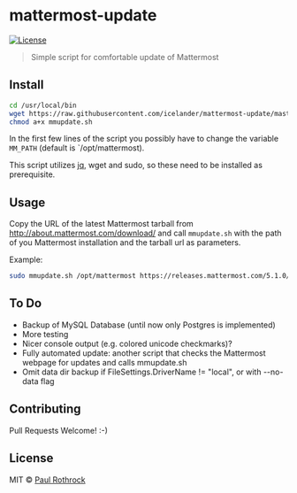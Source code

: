 # mattermost-update

[![License][mit-badge]][mit-url]

> Simple script for comfortable update of Mattermost

## Install

```bash
cd /usr/local/bin
wget https://raw.githubusercontent.com/icelander/mattermost-update/master/mmupdate.sh
chmod a+x mmupdate.sh
```

In the first few lines of the script you possibly have to change the variable `MM_PATH` (default is `/opt/mattermost).

This script utilizes [jq](https://stedolan.github.io/jq/), wget and sudo, so these need to be installed as prerequisite.

## Usage

Copy the URL of the latest Mattermost tarball from http://about.mattermost.com/download/ and call `mmupdate.sh` with the path of you Mattermost installation and the tarball url as parameters.

Example:
```bash
sudo mmupdate.sh /opt/mattermost https://releases.mattermost.com/5.1.0/mattermost-5.1.0-linux-amd64.tar.gz
```


## To Do

* Backup of MySQL Database (until now only Postgres is implemented)
* More testing
* Nicer console output (e.g. colored unicode checkmarks)?
* Fully automated update: another script that checks the Mattermost webpage for updates and calls mmupdate.sh
* Omit data dir backup if FileSettings.DriverName != "local", or with --no-data flag

## Contributing

Pull Requests Welcome! :-)


## License

MIT © [Paul Rothrock](https://github.com/icelander)

[mit-badge]: https://img.shields.io/badge/License-MIT-blue.svg?style=flat
[mit-url]: LICENSE

